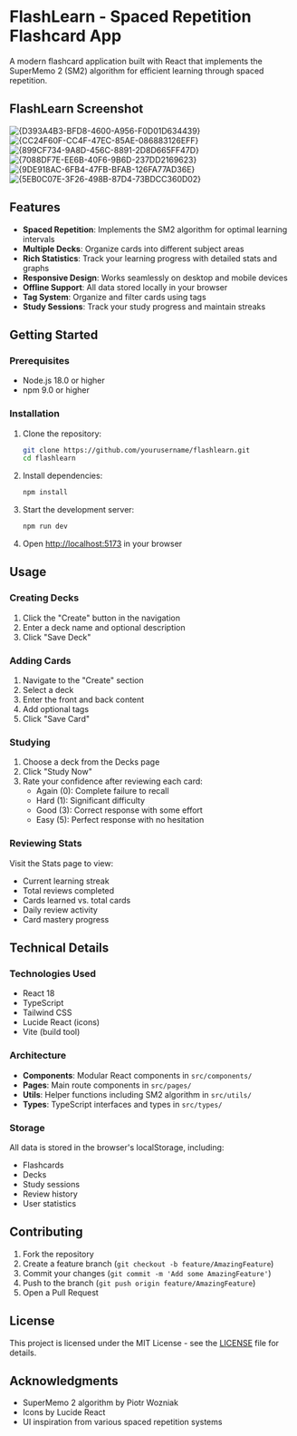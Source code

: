 # FlashLearn - Spaced Repetition Flashcard App

A modern flashcard application built with React that implements the SuperMemo 2 (SM2) algorithm for efficient learning through spaced repetition.

## FlashLearn Screenshot
![{D393A4B3-BFD8-4600-A956-F0D01D634439}](https://github.com/user-attachments/assets/f565a1fb-b1c8-472a-9ffc-09e0969b865a)
![{CC24F60F-CC4F-47EC-85AE-086883126EFF}](https://github.com/user-attachments/assets/de5d6ef6-0738-4625-a969-713043ed769f)
![{899CF734-9A8D-456C-8891-2D8D665FF47D}](https://github.com/user-attachments/assets/d623508f-201c-4b08-8c58-f9d44bac6be3)
![{7088DF7E-EE6B-40F6-9B6D-237DD2169623}](https://github.com/user-attachments/assets/81549243-fe3e-496f-81ad-366c500d1a81)
![{9DE918AC-6FB4-47FB-BFAB-126FA77AD36E}](https://github.com/user-attachments/assets/1219d44a-7ae7-4c36-8265-532cd5bec7bb)
![{5EB0C07E-3F26-498B-87D4-73BDCC360D02}](https://github.com/user-attachments/assets/91fb6725-68d3-4c5f-9989-b6f2bcb5e508)


## Features

- **Spaced Repetition**: Implements the SM2 algorithm for optimal learning intervals
- **Multiple Decks**: Organize cards into different subject areas
- **Rich Statistics**: Track your learning progress with detailed stats and graphs
- **Responsive Design**: Works seamlessly on desktop and mobile devices
- **Offline Support**: All data stored locally in your browser
- **Tag System**: Organize and filter cards using tags
- **Study Sessions**: Track your study progress and maintain streaks

## Getting Started

### Prerequisites

- Node.js 18.0 or higher
- npm 9.0 or higher

### Installation

1. Clone the repository:
   ```bash
   git clone https://github.com/yourusername/flashlearn.git
   cd flashlearn
   ```

2. Install dependencies:
   ```bash
   npm install
   ```

3. Start the development server:
   ```bash
   npm run dev
   ```

4. Open [http://localhost:5173](http://localhost:5173) in your browser

## Usage

### Creating Decks

1. Click the "Create" button in the navigation
2. Enter a deck name and optional description
3. Click "Save Deck"

### Adding Cards

1. Navigate to the "Create" section
2. Select a deck
3. Enter the front and back content
4. Add optional tags
5. Click "Save Card"

### Studying

1. Choose a deck from the Decks page
2. Click "Study Now"
3. Rate your confidence after reviewing each card:
   - Again (0): Complete failure to recall
   - Hard (1): Significant difficulty
   - Good (3): Correct response with some effort
   - Easy (5): Perfect response with no hesitation

### Reviewing Stats

Visit the Stats page to view:
- Current learning streak
- Total reviews completed
- Cards learned vs. total cards
- Daily review activity
- Card mastery progress

## Technical Details

### Technologies Used

- React 18
- TypeScript
- Tailwind CSS
- Lucide React (icons)
- Vite (build tool)

### Architecture

- **Components**: Modular React components in `src/components/`
- **Pages**: Main route components in `src/pages/`
- **Utils**: Helper functions including SM2 algorithm in `src/utils/`
- **Types**: TypeScript interfaces and types in `src/types/`

### Storage

All data is stored in the browser's localStorage, including:
- Flashcards
- Decks
- Study sessions
- Review history
- User statistics

## Contributing

1. Fork the repository
2. Create a feature branch (`git checkout -b feature/AmazingFeature`)
3. Commit your changes (`git commit -m 'Add some AmazingFeature'`)
4. Push to the branch (`git push origin feature/AmazingFeature`)
5. Open a Pull Request

## License

This project is licensed under the MIT License - see the [LICENSE](LICENSE) file for details.

## Acknowledgments

- SuperMemo 2 algorithm by Piotr Wozniak
- Icons by Lucide React
- UI inspiration from various spaced repetition systems
